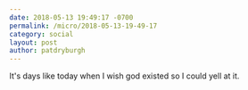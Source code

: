 ```yaml
---
date: 2018-05-13 19:49:17 -0700
permalink: /micro/2018-05-13-19-49-17
category: social
layout: post
author: patdryburgh
---
```


It's days like today when I wish god existed so I could yell at it.